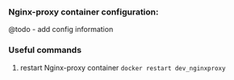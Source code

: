 ### Nginx-proxy container configuration:
  @todo - add config information

### Useful commands
  1. restart Nginx-proxy container
 ```docker restart dev_nginxproxy```
